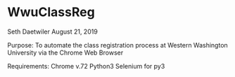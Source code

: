 # WwuClassReg

Seth Daetwiler
August 21, 2019


Purpose: To automate the class registration process at Western Washington University via the Chrome Web Browser

Requirements: Chrome v.72
              Python3
              Selenium for py3

              
